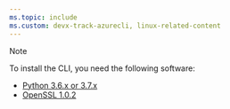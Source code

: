```yaml
---
ms.topic: include
ms.custom: devx-track-azurecli, linux-related-content
---
```

> [!NOTE]
> To install the CLI, you need the following software:
>
> * [Python 3.6.x or 3.7.x](https://www.python.org/downloads/)
> * [OpenSSL 1.0.2](https://www.openssl.org/source/)
